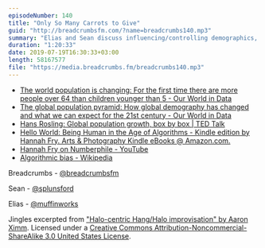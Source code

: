 ```yaml
---
episodeNumber: 140
title: "Only So Many Carrots to Give"
guid: "http://breadcrumbsfm.com/?name=breadcrumbs140.mp3"
summary: "Elias and Sean discuss influencing/controlling demographics, addressing biases in algorithms and humans, and interacting with people who are different."
duration: "1:20:33"
date: 2019-07-19T16:30:33+03:00
length: 58167577
file: "https://media.breadcrumbs.fm/breadcrumbs140.mp3"
---
```


- [The world population is changing: For the first time there are more people over 64 than children younger than 5 - Our World in Data](https://ourworldindata.org/population-aged-65-outnumber-children)
- [The global population pyramid: How global demography has changed and what we can expect for the 21st century - Our World in Data](https://ourworldindata.org/global-population-pyramid)
- [Hans Rosling: Global population growth, box by box | TED Talk](https://www.ted.com/talks/hans_rosling_on_global_population_growth?language=en)
- [Hello World: Being Human in the Age of Algorithms - Kindle edition by Hannah Fry. Arts & Photography Kindle eBooks @ Amazon.com.](http://www.amazon.com/dp/B07BLHQMY9/?tag=breadcrumbsfm-20)
- [Hannah Fry on Numberphile - YouTube](https://www.youtube.com/playlist?list=PLt5AfwLFPxWKlde0YsnDEFXd-dK3dIZYh)
- [Algorithmic bias - Wikipedia](https://en.wikipedia.org/wiki/Algorithmic_bias?wprov=sfti1)

Breadcrumbs - [@breadcrumbsfm](https://twitter.com/breadcrumbsfm)

Sean - [@splunsford](https://twitter.com/splunsford)

Elias - [@muffinworks](https://twitter.com/muffinworks)

Jingles excerpted from ["Halo-centric Hang/Halo improvisation" by Aaron Ximm](http://freemusicarchive.org/music/aaron_ximm/handpans_and_the_hang/). Licensed under a [Creative Commons Attribution-Noncommercial-ShareAlike 3.0 United States License](http://creativecommons.org/licenses/by-nc-sa/3.0/us/).